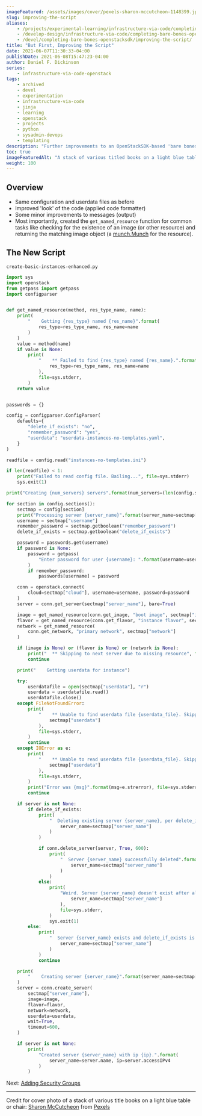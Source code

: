 ```yaml
---
imageFeatured: /assets/images/cover/pexels-sharon-mccutcheon-1148399.jpg
slug: improving-the-script
aliases:
    - /projects/experimental-learning/infrastructure-via-code/completing-bare-bones-openstacksdk/improving-the-script/
    - /develop-design/infrastructure-via-code/completing-bare-bones-openstacksdk/improving-the-script/
    - /devel/completing-bare-bones-openstacksdk/improving-the-script/
title: "But First, Improving the Script"
date: 2021-06-07T11:30:33-04:00
publishDate: 2021-06-08T15:47:23-04:00
author: Daniel F. Dickinson
series:
    - infrastructure-via-code-openstack
tags:
    - archived
    - devel
    - experimentation
    - infrastructure-via-code
    - jinja
    - learning
    - openstack
    - projects
    - python
    - sysadmin-devops
    - templating
description: "Further improvements to an OpenStackSDK-based 'bare bones' instance deployment"
toc: true
imageFeaturedAlt: "A stack of various titled books on a light blue table or chair"
weight: 100
---
```


## Overview

* Same configuration and userdata files as before
* Improved 'look' of the code (applied code formatter)
* Some minor improvements to messages (output)
* Most importantly, created the ``get_named_resource`` function for common tasks like checking for the existence of an image (or other resource) and returning the matching image object (a [munch.Munch](https://github.com/Infinidat/munch) for the resource).

## The New Script

``create-basic-instances-enhanced.py``

```python
import sys
import openstack
from getpass import getpass
import configparser


def get_named_resource(method, res_type_name, name):
    print(
        "    Getting {res_type} named {res_name}".format(
            res_type=res_type_name, res_name=name
        )
    )
    value = method(name)
    if value is None:
        print(
            "    ** Failed to find {res_type} named {res_name}.".format(
                res_type=res_type_name, res_name=name
            ),
            file=sys.stderr,
        )
    return value


passwords = {}

config = configparser.ConfigParser(
    defaults={
        "delete_if_exists": "no",
        "remember_password": "yes",
        "userdata": "userdata-instances-no-templates.yaml",
    }
)

readfile = config.read("instances-no-templates.ini")

if len(readfile) < 1:
    print("Failed to read config file. Bailing...", file=sys.stderr)
    sys.exit(1)

print("Creating {num_servers} servers".format(num_servers=(len(config.sections()))))

for section in config.sections():
    sectmap = config[section]
    print("Processing server {server_name}".format(server_name=sectmap["server_name"]))
    username = sectmap["username"]
    remember_password = sectmap.getboolean("remember_password")
    delete_if_exists = sectmap.getboolean("delete_if_exists")

    password = passwords.get(username)
    if password is None:
        password = getpass(
            "Enter password for user {username}: ".format(username=username)
        )
        if remember_password:
            passwords[username] = password

    conn = openstack.connect(
        cloud=sectmap["cloud"], username=username, password=password
    )
    server = conn.get_server(sectmap["server_name"], bare=True)

    image = get_named_resource(conn.get_image, "boot image", sectmap["image"])
    flavor = get_named_resource(conn.get_flavor, "instance flavor", sectmap["flavor"])
    network = get_named_resource(
        conn.get_network, "primary network", sectmap["network"]
    )

    if (image is None) or (flavor is None) or (network is None):
        print("  ** Skipping to next server due to missing resource", file=sys.stderr)
        continue

    print("    Getting userdata for instance")

    try:
        userdatafile = open(sectmap["userdata"], "r")
        userdata = userdatafile.read()
        userdatafile.close()
    except FileNotFoundError:
        print(
            "    ** Unable to find userdata file {userdata_file}. Skipping to next server.".format(
                sectmap["userdata"]
            ),
            file=sys.stderr,
        )
        continue
    except IOError as e:
        print(
            "    ** Unable to read userdata file {userdata_file}. Skipping to next server.".format(
                sectmap["userdata"]
            ),
            file=sys.stderr,
        )
        print("Error was {msg}".format(msg=e.strerror), file=sys.stderr)
        continue

    if server is not None:
        if delete_if_exists:
            print(
                "  Deleting existing server {server_name}, per delete_if_exists".format(
                    server_name=sectmap["server_name"]
                )
            )

            if conn.delete_server(server, True, 600):
                print(
                    "  Server {server_name} successfully deleted".format(
                        server_name=sectmap["server_name"]
                    )
                )
            else:
                print(
                    "Weird. Server {server_name} doesn't exist after all. Bailing...".format(
                        server_name=sectmap["server_name"]
                    ),
                    file=sys.stderr,
                )
                sys.exit(1)
        else:
            print(
                "  Server {server_name} exists and delete_if_exists is False. Skipping to next server".format(
                    server_name=sectmap["server_name"]
                )
            )
            continue

    print(
        "    Creating server {server_name}".format(server_name=sectmap["server_name"])
    )
    server = conn.create_server(
        sectmap["server_name"],
        image=image,
        flavor=flavor,
        network=network,
        userdata=userdata,
        wait=True,
        timeout=600,
    )

    if server is not None:
        print(
            "Created server {server_name} with ip {ip}.".format(
                server_name=server.name, ip=server.accessIPv4
            )
        )

```

Next: [Adding Security Groups](adding-security-groups.md)

----

Credit for cover photo of a stack of various title books on a light blue table or chair: [Sharon McCutcheon](https://www.pexels.com/@mccutcheon?utm_content=attributionCopyText) from [Pexels](https://www.pexels.com/photo/selective-focus-photo-of-pile-of-assorted-title-books-1148399/?utm_content=attributionCopyText)
